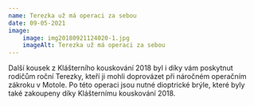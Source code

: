 ```yaml
---
name: Terezka už má operaci za sebou
date: 09-05-2021
image:
    image: img20180921124020-1.jpg
    imageAlt: Terezka už má operaci za sebou
---
```

Další kousek z Klášterního kouskování 2018 byl i díky vám poskytnut rodičům roční Terezky, kteří ji mohli doprovázet při náročném operačním zákroku v Motole. Po této operaci jsou nutné dioptrické brýle, které byly také zakoupeny díky Klášternímu kouskování 2018.
